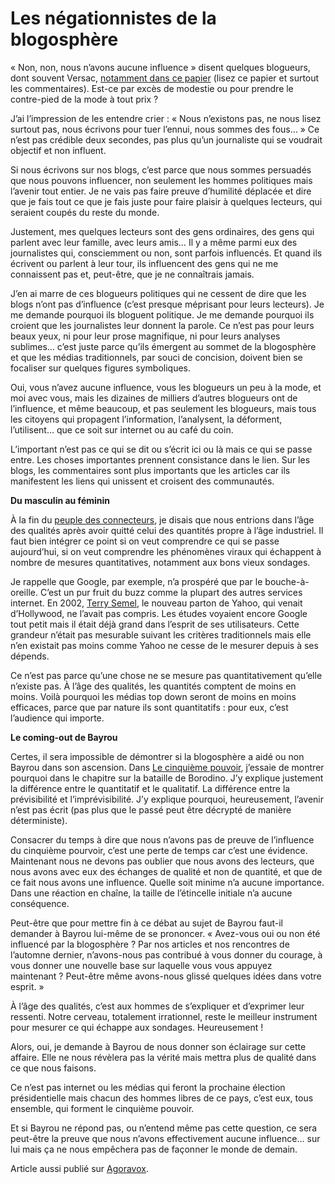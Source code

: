 # Les négationnistes de la blogosphère

« Non, non, nous n’avons aucune influence » disent quelques blogueurs, dont souvent Versac, [notamment dans ce papier](http://2007.blog.20minutes.fr/archive/2007/02/26/bayrou-le-d%C3%A9collage-a-eu-lieu.html) (lisez ce papier et surtout les commentaires). Est-ce par excès de modestie ou pour prendre le contre-pied de la mode à tout prix ?

J’ai l’impression de les entendre crier : « Nous n’existons pas, ne nous lisez surtout pas, nous écrivons pour tuer l’ennui, nous sommes des fous… » Ce n’est pas crédible deux secondes, pas plus qu’un journaliste qui se voudrait objectif et non influent.

Si nous écrivons sur nos blogs, c’est parce que nous sommes persuadés que nous pouvons influencer, non seulement les hommes politiques mais l’avenir tout entier. Je ne vais pas faire preuve d’humilité déplacée et dire que je fais tout ce que je fais juste pour faire plaisir à quelques lecteurs, qui seraient coupés du reste du monde.

Justement, mes quelques lecteurs sont des gens ordinaires, des gens qui parlent avec leur famille, avec leurs amis… Il y a même parmi eux des journalistes qui, consciemment ou non, sont parfois influencés. Et quand ils écrivent ou parlent à leur tour, ils influencent des gens qui ne me connaissent pas et, peut-être, que je ne connaîtrais jamais.

J’en ai marre de ces blogueurs politiques qui ne cessent de dire que les blogs n’ont pas d’influence (c’est presque méprisant pour leurs lecteurs). Je me demande pourquoi ils bloguent politique. Je me demande pourquoi ils croient que les journalistes leur donnent la parole. Ce n’est pas pour leurs beaux yeux, ni pour leur prose magnifique, ni pour leurs analyses sublimes… c’est juste parce qu’ils émergent au sommet de la blogosphère et que les médias traditionnels, par souci de concision, doivent bien se focaliser sur quelques figures symboliques.

Oui, vous n’avez aucune influence, vous les blogueurs un peu à la mode, et moi avec vous, mais les dizaines de milliers d’autres blogueurs ont de l’influence, et même beaucoup, et pas seulement les blogueurs, mais tous les citoyens qui propagent l’information, l’analysent, la déforment, l’utilisent… que ce soit sur internet ou au café du coin.

L’important n’est pas ce qui se dit ou s’écrit ici ou là mais ce qui se passe entre. Les choses importantes prennent consistance dans le lien. Sur les blogs, les commentaires sont plus importants que les articles car ils manifestent les liens qui unissent et croisent des communautés.

**Du masculin au féminin**

À la fin du [peuple des connecteurs](http://blog.tcrouzet.com/le-peuple-des-connecteurs/), je disais que nous entrions dans l’âge des qualités après avoir quitté celui des quantités propre à l’âge industriel. Il faut bien intégrer ce point si on veut comprendre ce qui se passe aujourd’hui, si on veut comprendre les phénomènes viraux qui échappent à nombre de mesures quantitatives, notamment aux bons vieux sondages.

Je rappelle que Google, par exemple, n’a prospéré que par le bouche-à-oreille. C’est un pur fruit du buzz comme la plupart des autres services internet. En 2002, [Terry Semel](http://www.wired.com/wired/archive/15.02/yahoo.html), le nouveau parton de Yahoo, qui venait d’Hollywood, ne l’avait pas compris. Les études voyaient encore Google tout petit mais il était déjà grand dans l’esprit de ses utilisateurs. Cette grandeur n’était pas mesurable suivant les critères traditionnels mais elle n’en existait pas moins comme Yahoo ne cesse de le mesurer depuis à ses dépends.

Ce n’est pas parce qu’une chose ne se mesure pas quantitativement qu’elle n’existe pas. À l’âge des qualités, les quantités comptent de moins en moins. Voilà pourquoi les médias top down seront de moins en moins efficaces, parce que par nature ils sont quantitatifs : pour eux, c’est l’audience qui importe.

**Le coming-out de Bayrou**

Certes, il sera impossible de démontrer si la blogosphère a aidé ou non Bayrou dans son ascension. Dans [Le cinquième pouvoir](http://blog.tcrouzet.com/le-cinquieme-pouvoir/), j’essaie de montrer pourquoi dans le chapitre sur la bataille de Borodino. J’y explique justement la différence entre le quantitatif et le qualitatif. La différence entre la prévisibilité et l’imprévisibilité. J’y explique pourquoi, heureusement, l’avenir n’est pas écrit (pas plus que le passé peut être décrypté de manière déterministe).

Consacrer du temps à dire que nous n’avons pas de preuve de l’influence du cinquième pourvoir, c’est une perte de temps car c’est une évidence. Maintenant nous ne devons pas oublier que nous avons des lecteurs, que nous avons avec eux des échanges de qualité et non de quantité, et que de ce fait nous avons une influence. Quelle soit minime n’a aucune importance. Dans une réaction en chaîne, la taille de l’étincelle initiale n’a aucune conséquence.

Peut-être que pour mettre fin à ce débat au sujet de Bayrou faut-il demander à Bayrou lui-même de se prononcer. « Avez-vous oui ou non été influencé par la blogosphère ? Par nos articles et nos rencontres de l’automne dernier, n’avons-nous pas contribué à vous donner du courage, à vous donner une nouvelle base sur laquelle vous vous appuyez maintenant ? Peut-être même avons-nous glissé quelques idées dans votre esprit. »

À l’âge des qualités, c’est aux hommes de s’expliquer et d’exprimer leur ressenti. Notre cerveau, totalement irrationnel, reste le meilleur instrument pour mesurer ce qui échappe aux sondages. Heureusement !

Alors, oui, je demande à Bayrou de nous donner son éclairage sur cette affaire. Elle ne nous révèlera pas la vérité mais mettra plus de qualité dans ce que nous faisons.

Ce n’est pas internet ou les médias qui feront la prochaine élection présidentielle mais chacun des hommes libres de ce pays, c’est eux, tous ensemble, qui forment le cinquième pouvoir.

Et si Bayrou ne répond pas, ou n’entend même pas cette question, ce sera peut-être la preuve que nous n’avons effectivement aucune influence… sur lui mais ça ne nous empêchera pas de façonner le monde de demain.

Article aussi publié sur [Agoravox](http://www.agoravox.fr/article.php3?id_article=19995).